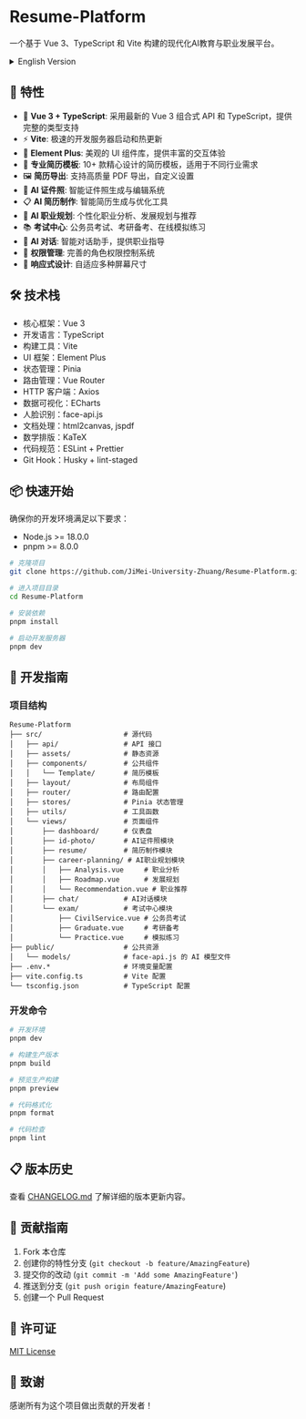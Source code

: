 # Resume-Platform

一个基于 Vue 3、TypeScript 和 Vite 构建的现代化AI教育与职业发展平台。

<details>
<summary>English Version</summary>

# Resume-Platform

A modern AI education and career development platform built with Vue 3, TypeScript, and Vite.

## 🚀 Features

- 🎯 **Vue 3 + TypeScript**: Latest Vue 3 Composition API with TypeScript for complete type support
- ⚡️ **Vite**: Lightning-fast development server and hot module replacement
- 🎨 **Element Plus**: Beautiful UI component library with rich interactive experiences
- 📑 **Professional Resume Templates**: 10+ premium resume templates designed for different industries
- 🖼️ **Resume Export**: High-quality PDF export with customizable settings
- 📸 **AI ID Photo**: Intelligent ID photo generation and editing system
- 📋 **AI Resume Builder**: Smart resume generation and optimization tools
- 🧭 **AI Career Planning**: Personalized career analysis, development planning, and recommendations
- 📚 **Exam Center**: Civil service exams, graduate school preparation, and online practice
- 💬 **AI Chat**: Intelligent conversation assistant for career guidance
- 🔐 **Permission Management**: Comprehensive role-based access control
- 📱 **Responsive Design**: Adapts to various screen sizes

## 🛠️ Technology Stack

- Core Framework: Vue 3
- Development Language: TypeScript
- Build Tool: Vite
- UI Framework: Element Plus
- State Management: Pinia
- Routing: Vue Router
- HTTP Client: Axios
- Visualization: ECharts
- Face Recognition: face-api.js
- Document Handling: html2canvas, jspdf
- Math Typesetting: KaTeX
- Code Standards: ESLint + Prettier
- Git Hooks: Husky + lint-staged

## 📦 Quick Start

Make sure your development environment meets the following requirements:

- Node.js >= 18.0.0
- pnpm >= 8.0.0

```bash
# Clone the repository
git clone https://github.com/JiMei-University-Zhuang/Resume-Platform.git

# Enter the project directory
cd Resume-Platform

# Install dependencies
pnpm install

# Start the development server
pnpm dev
```

## 📝 Development Guide

### Project Structure

```
Resume-Platform
├── src/                    # Source code
│   ├── api/                # API interfaces
│   ├── assets/             # Static assets
│   ├── components/         # Shared components
│   │   └── Template/       # Resume templates
│   ├── layout/             # Layout components
│   ├── router/             # Route configuration
│   ├── stores/             # Pinia state management
│   ├── utils/              # Utility functions
│   └── views/              # Page components
│       ├── dashboard/      # Dashboard
│       ├── id-photo/       # AI ID photo module
│       ├── resume/         # Resume builder module
│       ├── career-planning/ # AI career planning module
│       │   ├── Analysis.vue     # Career analysis
│       │   ├── Roadmap.vue      # Development planning
│       │   └── Recommendation.vue # Career recommendations
│       ├── chat/           # AI chat module
│       └── exam/           # Exam center module
│           ├── CivilService.vue # Civil service exams
│           ├── Graduate.vue     # Graduate school prep
│           └── Practice.vue     # Practice tests
├── public/                 # Public assets
│   └── models/             # AI model files for face-api.js
├── .env.*                  # Environment variables
├── vite.config.ts          # Vite configuration
└── tsconfig.json           # TypeScript configuration
```

### Development Commands

```bash
# Development environment
pnpm dev

# Build for production
pnpm build

# Preview production build
pnpm preview

# Format code
pnpm format

# Lint code
pnpm lint
```

## 🤝 Contribution Guide

1. Fork this repository
2. Create your feature branch (`git checkout -b feature/AmazingFeature`)
3. Commit your changes (`git commit -m 'Add some AmazingFeature'`)
4. Push to the branch (`git push origin feature/AmazingFeature`)
5. Create a Pull Request

## 📄 License

[MIT License](LICENSE)

## 🙏 Acknowledgements

Thanks to all developers who contributed to this project!

</details>

## 🚀 特性

- 🎯 **Vue 3 + TypeScript**: 采用最新的 Vue 3 组合式 API 和 TypeScript，提供完整的类型支持
- ⚡️ **Vite**: 极速的开发服务器启动和热更新
- 🎨 **Element Plus**: 美观的 UI 组件库，提供丰富的交互体验
- 📑 **专业简历模板**: 10+ 款精心设计的简历模板，适用于不同行业需求
- 🖼️ **简历导出**: 支持高质量 PDF 导出，自定义设置
- 📸 **AI 证件照**: 智能证件照生成与编辑系统
- 📋 **AI 简历制作**: 智能简历生成与优化工具
- 🧭 **AI 职业规划**: 个性化职业分析、发展规划与推荐
- 📚 **考试中心**: 公务员考试、考研备考、在线模拟练习
- 💬 **AI 对话**: 智能对话助手，提供职业指导
- 🔐 **权限管理**: 完善的角色权限控制系统
- 📱 **响应式设计**: 自适应多种屏幕尺寸

## 🛠️ 技术栈

- 核心框架：Vue 3
- 开发语言：TypeScript
- 构建工具：Vite
- UI 框架：Element Plus
- 状态管理：Pinia
- 路由管理：Vue Router
- HTTP 客户端：Axios
- 数据可视化：ECharts
- 人脸识别：face-api.js
- 文档处理：html2canvas, jspdf
- 数学排版：KaTeX
- 代码规范：ESLint + Prettier
- Git Hook：Husky + lint-staged

## 📦 快速开始

确保你的开发环境满足以下要求：

- Node.js >= 18.0.0
- pnpm >= 8.0.0

```bash
# 克隆项目
git clone https://github.com/JiMei-University-Zhuang/Resume-Platform.git

# 进入项目目录
cd Resume-Platform

# 安装依赖
pnpm install

# 启动开发服务器
pnpm dev
```

## 📝 开发指南

### 项目结构

```
Resume-Platform
├── src/                    # 源代码
│   ├── api/                # API 接口
│   ├── assets/             # 静态资源
│   ├── components/         # 公共组件
│   │   └── Template/       # 简历模板
│   ├── layout/             # 布局组件
│   ├── router/             # 路由配置
│   ├── stores/             # Pinia 状态管理
│   ├── utils/              # 工具函数
│   └── views/              # 页面组件
│       ├── dashboard/      # 仪表盘
│       ├── id-photo/       # AI证件照模块
│       ├── resume/         # 简历制作模块
│       ├── career-planning/ # AI职业规划模块
│       │   ├── Analysis.vue     # 职业分析
│       │   ├── Roadmap.vue      # 发展规划
│       │   └── Recommendation.vue # 职业推荐
│       ├── chat/           # AI对话模块
│       └── exam/           # 考试中心模块
│           ├── CivilService.vue # 公务员考试
│           ├── Graduate.vue     # 考研备考
│           └── Practice.vue     # 模拟练习
├── public/                 # 公共资源
│   └── models/             # face-api.js 的 AI 模型文件
├── .env.*                  # 环境变量配置
├── vite.config.ts          # Vite 配置
└── tsconfig.json           # TypeScript 配置
```

### 开发命令

```bash
# 开发环境
pnpm dev

# 构建生产版本
pnpm build

# 预览生产构建
pnpm preview

# 代码格式化
pnpm format

# 代码检查
pnpm lint
```

## 📋 版本历史

查看 [CHANGELOG.md](CHANGELOG.md) 了解详细的版本更新内容。

## 🤝 贡献指南

1. Fork 本仓库
2. 创建你的特性分支 (`git checkout -b feature/AmazingFeature`)
3. 提交你的改动 (`git commit -m 'Add some AmazingFeature'`)
4. 推送到分支 (`git push origin feature/AmazingFeature`)
5. 创建一个 Pull Request

## 📄 许可证

[MIT License](LICENSE)

## 🙏 致谢

感谢所有为这个项目做出贡献的开发者！

